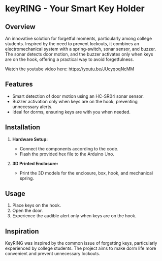# keyRING - Your Smart Key Holder

## Overview

An innovative solution for forgetful moments, particularly among college students. Inspired by the need to prevent lockouts, it combines an electromechanical system with a spring-switch, sonar sensor, and buzzer. The sonar detects door motion, and the buzzer activates only when keys are on the hook, offering a practical way to avoid forgetfulness.

Watch the youtube video here: https://youtu.be/JUcyqoqNcMM


## Features

- Smart detection of door motion using an HC-SR04 sonar sensor.
- Buzzer activation only when keys are on the hook, preventing unnecessary alerts.
- Ideal for dorms, ensuring keys are with you when needed.

## Installation

1. **Hardware Setup:**
   - Connect the components according to the code.
   - Flash the provided hex file to the Arduino Uno.

2. **3D Printed Enclosure:**
   - Print the 3D models for the enclosure, box, hook, and mechanical spring.

## Usage

1. Place keys on the hook.
2. Open the door.
3. Experience the audible alert only when keys are on the hook.

## Inspiration

KeyRING was inspired by the common issue of forgetting keys, particularly experienced by college students. The project aims to make dorm life more convenient and prevent unnecessary lockouts.
